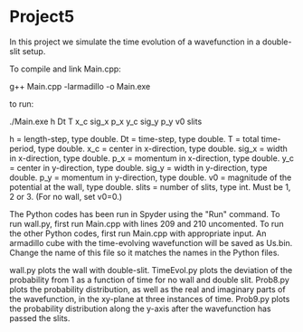 # Project5

In this project we simulate the time evolution of a wavefunction in a double-slit setup. 

To compile and link Main.cpp: 

g++  Main.cpp -larmadillo -o Main.exe

to run: 

./Main.exe h Dt T x_c sig_x p_x y_c sig_y p_y v0 slits

h = length-step, type double. 
Dt = time-step, type double. 
T = total time-period, type double. 
x_c = center in x-direction, type double. 
sig_x = width in x-direction, type double. 
p_x = momentum in x-direction, type double. 
y_c = center in y-direction, type double. 
sig_y = width in y-direction, type double. 
p_y = momentum in y-direction, type double. 
v0 = magnitude of the potential at the wall, type double. 
slits = number of slits, type int. Must be 1, 2 or 3. (For no wall, set v0=0.)


The Python codes has been run in Spyder using the "Run" command. To run wall.py, first run Main.cpp with lines 209 and 210 uncomented. To run the other Python codes, first run Main.cpp with appropriate input. An armadillo cube with the time-evolving wavefunction will be saved as Us.bin. Change the name of this file so it matches the names in the Python files. 

wall.py plots the wall with double-slit. TimeEvol.py plots the deviation of the probability from 1 as a function of time for no wall and double slit. Prob8.py plots the probability distribution, as well as the real and imaginary parts of the wavefunction, in the xy-plane at three instances of time. Prob9.py plots the probability distribution along the y-axis after the wavefunction has passed the slits. 

